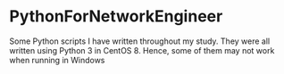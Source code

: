 # PythonForNetworkEngineer
Some Python scripts I have written throughout my study. They were all written using Python 3 in CentOS 8. Hence, some of them may not work when running in Windows
